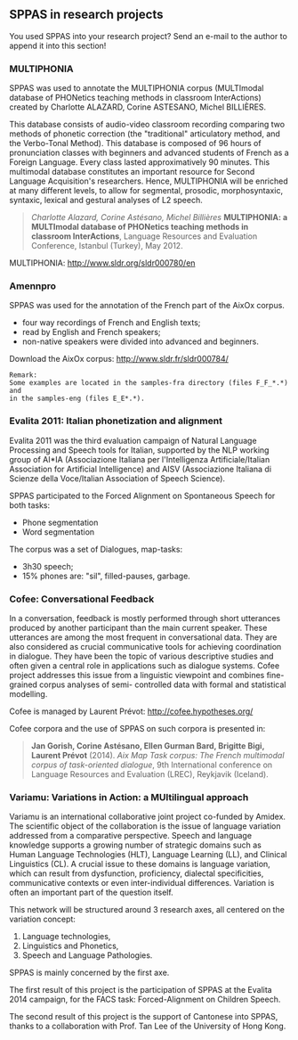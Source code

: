 ## SPPAS in research projects

You used SPPAS into your research project?
Send an e-mail to the author to append it into this section!


### MULTIPHONIA

SPPAS was used to annotate the MULTIPHONIA corpus (MULTImodal 
database of PHONetics teaching methods in classroom InterActions) 
created by Charlotte ALAZARD, Corine ASTESANO, Michel BILLIÈRES.

This database consists of audio-video classroom recording comparing two methods
of phonetic correction (the "traditional" articulatory method, and 
the Verbo-Tonal Method). This database is composed of 96 hours of pronunciation
classes with beginners and advanced students of French as a Foreign Language. 
Every class lasted approximatively 90 minutes. This multimodal database 
constitutes an important resource for Second Language Acquisition's researchers.
Hence, MULTIPHONIA will be enriched at many different levels, to allow for 
segmental, prosodic, morphosyntaxic, syntaxic, lexical and gestural analyses of
L2 speech. 

>*Charlotte Alazard, Corine Astésano, Michel Billières*
>**MULTIPHONIA: a MULTImodal database of PHONetics teaching methods in classroom InterActions**,
> Language Resources and Evaluation Conference, Istanbul (Turkey), May 2012.

MULTIPHONIA: <http://www.sldr.org/sldr000780/en>



### Amennpro
 
SPPAS was used for the annotation of the French part of the AixOx corpus.

* four way recordings of French and English texts;
* read by English and French speakers;
* non-native speakers were divided into advanced and beginners.

Download the AixOx corpus: <http://www.sldr.fr/sldr000784/>

    Remark:
    Some examples are located in the samples-fra directory (files F_F_*.*) and
    in the samples-eng (files E_E*.*).


### Evalita 2011: Italian phonetization and alignment

Evalita 2011 was the third evaluation campaign of Natural Language Processing 
and Speech tools for Italian, supported by the NLP working group of AI*IA 
(Associazione Italiana per l'Intelligenza Artificiale/Italian Association 
for Artificial Intelligence) and AISV (Associazione Italiana di Scienze della 
Voce/Italian Association of Speech Science).
            
SPPAS participated to the Forced Alignment on Spontaneous Speech for both tasks:

* Phone segmentation
* Word segmentation

The corpus was a set of Dialogues, map-tasks:

* 3h30 speech;
* 15% phones are: "sil", filled-pauses, garbage.


### Cofee: Conversational Feedback 

In a conversation, feedback is mostly performed through short utterances 
produced by another participant than the main current speaker. 
These utterances are among the most frequent in conversational data. 
They are also considered as crucial communicative tools for achieving 
coordination in dialogue. They have been the topic of various descriptive 
studies and often given a central role in applications such as dialogue 
systems. Cofee project addresses this issue from a linguistic viewpoint 
and combines fine-grained corpus analyses of semi- controlled data with 
formal and statistical modelling. 

Cofee is managed by Laurent Prévot: <http://cofee.hypotheses.org/>

Cofee corpora and the use of SPPAS on such corpora is presented in:

>**Jan Gorish, Corine Astésano, Ellen Gurman Bard, Brigitte Bigi, Laurent Prévot** (2014).
>*Aix Map Task corpus: The French multimodal corpus of task-oriented dialogue*,
>9th International conference on Language Resources and Evaluation (LREC), Reykjavik (Iceland).


### Variamu: Variations in Action: a MUltilingual approach

Variamu is an international collaborative joint project co-funded by Amidex. 
The scientific object of the collaboration is the issue of language variation 
addressed from a comparative perspective.
Speech and language knowledge supports a growing number of strategic domains 
such as Human Language Technologies (HLT), Language Learning (LL), and 
Clinical Linguistics (CL). A crucial issue to these domains is language 
variation, which can result from dysfunction, proficiency, dialectal 
specificities, communicative contexts or even inter-individual differences. 
Variation is often an important part of the question itself.

This network will be structured around 3 research axes, all centered on the 
variation concept:

1. Language technologies,
2. Linguistics and Phonetics,
3. Speech and Language Pathologies.

SPPAS is mainly concerned by the first axe.

The first result of this project is the participation of SPPAS at the
Evalita 2014 campaign, for the FACS task: Forced-Alignment on Children Speech.

The second result of this project is the support of Cantonese into SPPAS, 
thanks to a collaboration with Prof. Tan Lee of the University of Hong Kong.

